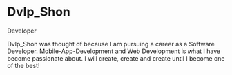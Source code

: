 # Dvlp_Shon

Developer

Dvlp_Shon was thought of because I am pursuing a career as a Software Developer.
Mobile-App-Development and Web Development is what I have become passionate about.
I will create, create and create until I become one of the best!
